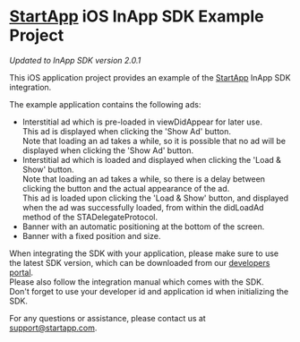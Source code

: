 [StartApp][] iOS InApp SDK Example Project
======================================

*Updated to InApp SDK version 2.0.1*

This iOS application project provides an example of the [StartApp][] InApp SDK integration.

The example application contains the following ads:
* Interstitial ad which is pre-loaded in viewDidAppear for later use.  
This ad is displayed when clicking the 'Show Ad' button.  
Note that loading an ad takes a while, so it is possible that no ad will be displayed when clicking the 'Show Ad' button.
* Interstitial ad which is loaded and displayed when clicking the 'Load & Show' button.  
Note that loading an ad takes a while, so there is a delay between clicking the button and the actual appearance of the ad.  
This ad is loaded upon clicking the 'Load & Show' button, and displayed when the ad was successfully loaded, from within the didLoadAd method of the STADelegateProtocol.
* Banner with an automatic positioning at the bottom of the screen.
* Banner with a fixed position and size.

When integrating the SDK with your application, please make sure to use the latest SDK version, which can be downloaded from our [developers portal](https://developers.startapp.com).  
Please also follow the integration manual which comes with the SDK.  
Don't forget to use your developer id and application id when initializing the SDK.  


For any questions or assistance, please contact us at support@startapp.com.

[StartApp]: http://www.startapp.com